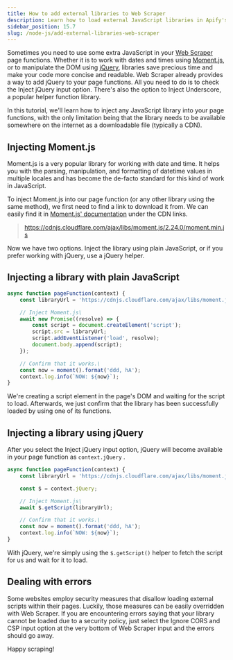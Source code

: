 ```yaml
---
title: How to add external libraries to Web Scraper
description: Learn how to load external JavaScript libraries in Apify's Web Scraper Actor.
sidebar_position: 15.7
slug: /node-js/add-external-libraries-web-scraper
---
```


Sometimes you need to use some extra JavaScript in your [Web Scraper](https://apify.com/apify/web-scraper) page functions. Whether it is to work with dates and times using [Moment.js](https://momentjs.com/), or to manipulate the DOM using [jQuery](https://jquery.com/), libraries save precious time and make your code more concise and readable. Web Scraper already provides a way to add jQuery to your page functions. All you need to do is to check the Inject jQuery input option. There's also the option to Inject Underscore, a popular helper function library.

In this tutorial, we'll learn how to inject any JavaScript library into your page functions, with the only limitation being that the library needs to be available somewhere on the internet as a downloadable file (typically a CDN).

## Injecting Moment.js

Moment.js is a very popular library for working with date and time. It helps you with the parsing, manipulation, and formatting of datetime values in multiple locales and has become the de-facto standard for this kind of work in JavaScript.

To inject Moment.js into our page function (or any other library using the same method), we first need to find a link to download it from. We can easily find it in [Moment.js' documentation](https://momentjs.com/docs/#/use-it/browser/) under the CDN links.

> https://cdnjs.cloudflare.com/ajax/libs/moment.js/2.24.0/moment.min.js

Now we have two options. Inject the library using plain JavaScript, or if you prefer working with jQuery, use a jQuery helper.

## Injecting a library with plain JavaScript

```js
async function pageFunction(context) {
    const libraryUrl = 'https://cdnjs.cloudflare.com/ajax/libs/moment.js/2.24.0/moment.min.js';

    // Inject Moment.js\
    await new Promise((resolve) => {
        const script = document.createElement('script');
        script.src = libraryUrl;
        script.addEventListener('load', resolve);
        document.body.append(script);
    });

    // Confirm that it works.\
    const now = moment().format('ddd, hA');
    context.log.info(`NOW: ${now}`);
}
```

We're creating a script element in the page's DOM and waiting for the script to load. Afterwards, we just confirm that the library has been successfully loaded by using one of its functions.

## Injecting a library using jQuery

After you select the Inject jQuery input option, jQuery will become available in your page function as `context.jQuery` .

```js
async function pageFunction(context) {
    const libraryUrl = 'https://cdnjs.cloudflare.com/ajax/libs/moment.js/2.24.0/moment.min.js';

    const $ = context.jQuery;

    // Inject Moment.js\
    await $.getScript(libraryUrl);

    // Confirm that it works.\
    const now = moment().format('ddd, hA');
    context.log.info(`NOW: ${now}`);
}
```

With jQuery, we're simply using the `$.getScript()` helper to fetch the script for us and wait for it to load.

## Dealing with errors

Some websites employ security measures that disallow loading external scripts within their pages. Luckily, those measures can be easily overridden with Web Scraper. If you are encountering errors saying that your library cannot be loaded due to a security policy, just select the Ignore CORS and CSP input option at the very bottom of Web Scraper input and the errors should go away.

Happy scraping!
